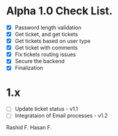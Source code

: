 # Alpha 1.0 Check List.

- [x] Password length validation
- [x] Get ticket, and get tickets
- [x] Get tickets based on user type
- [x] Get ticket with comments
- [x] Fix tickets routing issues
- [x] Secure the backend
- [x] Finalization

# 1.x
- [ ] Update ticket status - v1.1
- [ ] Integrataion of Email processes - v1.2

Rashid F.
Hasan F.
